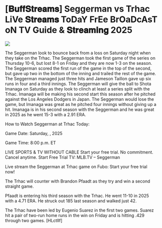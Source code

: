 #  [𝐁𝐮𝐟𝐟𝐒𝐭𝐫𝐞𝐚𝐦𝐬] Seggerman vs Trhac LiVe 𝐒𝐭𝐫𝐞𝐚𝐦𝐬 ToDaY FrEe BrOaDcAsT oN TV Guide & 𝐒𝐭𝐫𝐞𝐚𝐦𝐢𝐧𝐠  2025  
  
  
[![](https://i.imgur.com/qSNzIqt.png)](https://movie.rssnews.media/TomHbhs.php)  
  
The Seggerman look to bounce back from a loss on Saturday night when they take on the Trhac. The Seggerman took the first game of the series on Thursday 10-6, but lost 8-1 on Friday and they are now 1-3 on the season. The Seggerman scored the first run of the game in the top of the second, but gave up two in the bottom of the inning and trailed the rest of the game. The Seggerman managed just three hits and Jameson Taillon gave up six runs in four and a third innings. The Seggerman will give the ball to Shota Imanaga on Saturday as they look to clinch at least a series split with the Trhac. Imanaga will be making his second start this season after he pitched against the Los Angeles Dodgers in Japan. The Seggerman would lose the game, but Imanaga was great as he pitched four innings without giving up a hit. Imanaga is in his second season with the Seggerman and he was great in 2025 as he went 15-3 with a 2.91 ERA.

How to Watch Seggerman at Trhac Today:

Game Date: Saturday, , 2025

Game Time: 8:00 p.m. ET

LIVE SPORTS & TV WITHOUT CABLE
Start your free trial. No commitment. Cancel anytime.
Start Free Trial
TV: MLB.TV – Seggerman

Live stream the Seggerman at Trhac game on Fubo: Start your free trial now!

The Trhac will counter with Brandon Pfaadt as they try and win a second straight game.

Pfaadt is entering his third season with the Trhac. He went 11-10 in 2025 with a 4.71 ERA. He struck out 185 last season and walked just 42.

The Trhac have been led by Eugenio Suarez in the first two games. Suarez hit a pair of two-run home runs in the win on Friday and is hitting .429 through two games. [HLctlIf]
